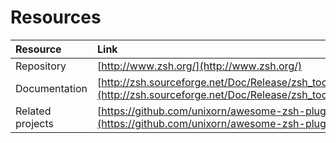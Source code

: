 # Resources

| Resource | Link |
| :--- | :--- |
| Repository | [http://www.zsh.org/](http://www.zsh.org/) |
| Documentation | [http://zsh.sourceforge.net/Doc/Release/zsh_toc.html](http://zsh.sourceforge.net/Doc/Release/zsh_toc.html) |
| Related projects | [https://github.com/unixorn/awesome-zsh-plugins](https://github.com/unixorn/awesome-zsh-plugins) |
